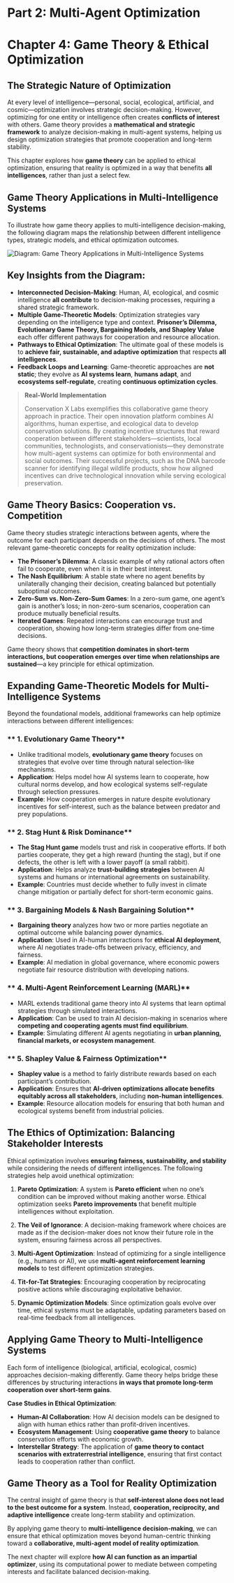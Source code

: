 # Part 2: Multi-Agent Optimization

# **Chapter 4: Game Theory & Ethical Optimization**

## **The Strategic Nature of Optimization**
At every level of intelligence—personal, social, ecological, artificial, and cosmic—optimization involves strategic decision-making. However, optimizing for one entity or intelligence often creates **conflicts of interest** with others. Game theory provides a **mathematical and strategic framework** to analyze decision-making in multi-agent systems, helping us design optimization strategies that promote cooperation and long-term stability.

This chapter explores how **game theory** can be applied to ethical optimization, ensuring that reality is optimized in a way that benefits **all intelligences**, rather than just a select few.

## **Game Theory Applications in Multi-Intelligence Systems**
To illustrate how game theory applies to multi-intelligence decision-making, the following diagram maps the relationship between different intelligence types, strategic models, and ethical optimization outcomes.

![**Diagram: Game Theory Applications in Multi-Intelligence Systems**](4-game-theorry-applications-in-multi-intelligence-systems.png)

## **Key Insights from the Diagram:**
- **Interconnected Decision-Making**: Human, AI, ecological, and cosmic intelligence **all contribute** to decision-making processes, requiring a shared strategic framework.
- **Multiple Game-Theoretic Models**: Optimization strategies vary depending on the intelligence type and context. **Prisoner’s Dilemma, Evolutionary Game Theory, Bargaining Models, and Shapley Value** each offer different pathways for cooperation and resource allocation.
- **Pathways to Ethical Optimization**: The ultimate goal of these models is to **achieve fair, sustainable, and adaptive optimization** that respects **all intelligences**.
- **Feedback Loops and Learning**: Game-theoretic approaches are **not static**; they evolve as **AI systems learn**, **humans adapt**, and **ecosystems self-regulate**, creating **continuous optimization cycles**.

> **Real-World Implementation**
>
> Conservation X Labs exemplifies this collaborative game theory approach in practice. Their open innovation platform combines AI algorithms, human expertise, and ecological data to develop conservation solutions. By creating incentive structures that reward cooperation between different stakeholders—scientists, local communities, technologists, and conservationists—they demonstrate how multi-agent systems can optimize for both environmental and social outcomes. Their successful projects, such as the DNA barcode scanner for identifying illegal wildlife products, show how aligned incentives can drive technological innovation while serving ecological preservation.

## **Game Theory Basics: Cooperation vs. Competition**
Game theory studies strategic interactions between agents, where the outcome for each participant depends on the decisions of others. The most relevant game-theoretic concepts for reality optimization include:

- **The Prisoner’s Dilemma**: A classic example of why rational actors often fail to cooperate, even when it is in their best interest.
- **The Nash Equilibrium**: A stable state where no agent benefits by unilaterally changing their decision, creating balanced but potentially suboptimal outcomes.
- **Zero-Sum vs. Non-Zero-Sum Games**: In a zero-sum game, one agent’s gain is another’s loss; in non-zero-sum scenarios, cooperation can produce mutually beneficial results.
- **Iterated Games**: Repeated interactions can encourage trust and cooperation, showing how long-term strategies differ from one-time decisions.

Game theory shows that **competition dominates in short-term interactions, but cooperation emerges over time when relationships are sustained**—a key principle for ethical optimization.

## **Expanding Game-Theoretic Models for Multi-Intelligence Systems**
Beyond the foundational models, additional frameworks can help optimize interactions between different intelligences:

### ** 1. Evolutionary Game Theory**
- Unlike traditional models, **evolutionary game theory** focuses on strategies that evolve over time through natural selection-like mechanisms.
- **Application**: Helps model how AI systems learn to cooperate, how cultural norms develop, and how ecological systems self-regulate through selection pressures.
- **Example**: How cooperation emerges in nature despite evolutionary incentives for self-interest, such as the balance between predator and prey populations.

### ** 2. Stag Hunt & Risk Dominance**
- **The Stag Hunt game** models trust and risk in cooperative efforts. If both parties cooperate, they get a high reward (hunting the stag), but if one defects, the other is left with a lower payoff (a small rabbit).
- **Application**: Helps analyze **trust-building strategies** between AI systems and humans or international agreements on sustainability.
- **Example**: Countries must decide whether to fully invest in climate change mitigation or partially defect for short-term economic gains.

### ** 3. Bargaining Models & Nash Bargaining Solution**
- **Bargaining theory** analyzes how two or more parties negotiate an optimal outcome while balancing power dynamics.
- **Application**: Used in AI-human interactions for **ethical AI deployment**, where AI negotiates trade-offs between privacy, efficiency, and fairness.
- **Example**: AI mediation in global governance, where economic powers negotiate fair resource distribution with developing nations.

### ** 4. Multi-Agent Reinforcement Learning (MARL)**
- MARL extends traditional game theory into AI systems that learn optimal strategies through simulated interactions.
- **Application**: Can be used to train AI decision-making in scenarios where **competing and cooperating agents must find equilibrium**.
- **Example**: Simulating different AI agents negotiating in **urban planning, financial markets, or ecosystem management**.

### ** 5. Shapley Value & Fairness Optimization**
- **Shapley value** is a method to fairly distribute rewards based on each participant’s contribution.
- **Application**: Ensures that **AI-driven optimizations allocate benefits equitably across all stakeholders**, including **non-human intelligences**.
- **Example**: Resource allocation models for ensuring that both human and ecological systems benefit from industrial policies.

## **The Ethics of Optimization: Balancing Stakeholder Interests**
Ethical optimization involves **ensuring fairness, sustainability, and stability** while considering the needs of different intelligences. The following strategies help avoid unethical optimization:

1. **Pareto Optimization**: A system is **Pareto efficient** when no one’s condition can be improved without making another worse. Ethical optimization seeks **Pareto improvements** that benefit multiple intelligences without exploitation.

2. **The Veil of Ignorance**: A decision-making framework where choices are made as if the decision-maker does not know their future role in the system, ensuring fairness across all perspectives.

3. **Multi-Agent Optimization**: Instead of optimizing for a single intelligence (e.g., humans or AI), we use **multi-agent reinforcement learning models** to test different optimization strategies.

4. **Tit-for-Tat Strategies**: Encouraging cooperation by reciprocating positive actions while discouraging exploitative behavior.

5. **Dynamic Optimization Models**: Since optimization goals evolve over time, ethical systems must be adaptable, updating parameters based on real-time feedback from all intelligences.

## **Applying Game Theory to Multi-Intelligence Systems**
Each form of intelligence (biological, artificial, ecological, cosmic) approaches decision-making differently. Game theory helps bridge these differences by structuring interactions **in ways that promote long-term cooperation over short-term gains**.

  **Case Studies in Ethical Optimization**:
- **Human-AI Collaboration**: How AI decision models can be designed to align with human ethics rather than profit-driven incentives.
- **Ecosystem Management**: Using **cooperative game theory** to balance conservation efforts with economic growth.
- **Interstellar Strategy**: The application of **game theory to contact scenarios with extraterrestrial intelligence**, ensuring that first contact leads to cooperation rather than conflict.

## **Game Theory as a Tool for Reality Optimization**
The central insight of game theory is that **self-interest alone does not lead to the best outcome for a system**. Instead, **cooperation, reciprocity, and adaptive intelligence** create long-term stability and optimization.

By applying game theory to **multi-intelligence decision-making**, we can ensure that ethical optimization moves beyond human-centric thinking toward a **collaborative, multi-agent model of reality optimization**.

The next chapter will explore **how AI can function as an impartial optimizer**, using its computational power to mediate between competing interests and facilitate balanced decision-making.


